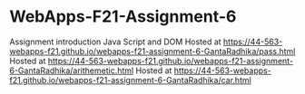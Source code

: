 # WebApps-F21-Assignment-6
Assignment introduction Java Script and DOM
Hosted at https://44-563-webapps-f21.github.io/webapps-f21-assignment-6-GantaRadhika/pass.html
Hosted at https://44-563-webapps-f21.github.io/webapps-f21-assignment-6-GantaRadhika/arithemetic.html
Hosted at https://44-563-webapps-f21.github.io/webapps-f21-assignment-6-GantaRadhika/car.html
